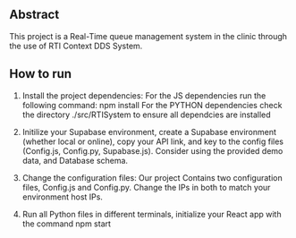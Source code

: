 ## Abstract
This project is a Real-Time queue management system in the clinic through the use of RTI Context DDS System. 

## How to run

 1. Install the project dependencies:
	For the JS dependencies run the following command: 
    npm install
    For the PYTHON dependencies check the directory ./src/RTISystem to ensure all dependcies are installed
    
 2. Initilize your Supabase environment, create a Supabase environment (whether local or online), copy your API link, and key to the config files (Config.js, Config.py, Supabase.js). Consider using the provided demo data, and Database schema. 

3. Change the configuration files:
	Our project Contains two configuration files, Config.js and Config.py. Change the IPs in both to match your environment host IPs. 

4. Run all Python files in different terminals, initialize your React app with the command npm start

